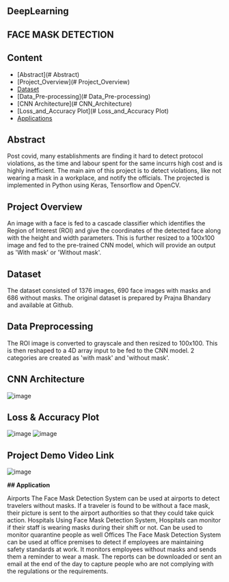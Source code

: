## DeepLearning


## FACE MASK DETECTION
## Content
  * [Abstract](# Abstract)
  * [Project_Overview](# Project_Overview)
  * [Dataset](#Dataset)
  * [Data_Pre-processing](# Data_Pre-processing)
  * [CNN Architecture](# CNN_Architecture)
  * [Loss_and_Accuracy Plot](# Loss_and_Accuracy Plot)
  * [Applications](#Applications)
## Abstract

Post covid, many establishments are finding it hard to detect protocol violations, as the time and labour spent for the same incurrs high cost and is highly inefficient. The main aim of this project is to detect violations, like not wearing a mask in a workplace, and notify the officials. The projected is implemented in Python using Keras, Tensorflow and OpenCV. 

## Project Overview

An image with a face is fed to a cascade classifier which identifies the Region of Interest (ROI) and give the coordinates of the detected face along with the height and width parameters. This is further resized to a 100x100 image and fed to the pre-trained CNN model, which will provide an output as 'With mask' or 'Without mask'.

## Dataset

The dataset consisted of 1376 images, 690 face images with masks and 686 without masks. 
The original dataset is prepared by Prajna Bhandary and available at Github.

## Data Preprocessing

The ROI image is converted to grayscale and then resized to 100x100. This is then reshaped to a 4D array input to be fed to the CNN model. 
2 categories are created as 'with mask' and 'without mask'.
## CNN Architecture

 ![image](https://user-images.githubusercontent.com/62449953/144737157-42a3feea-ea5c-490a-ba3d-de034e1e4e71.png)

## Loss & Accuracy Plot

![image](https://user-images.githubusercontent.com/62449953/144737120-115917e1-a4e8-4779-9402-5a9e1830b9fe.png)
![image](https://user-images.githubusercontent.com/62449953/144737130-7eda9fd7-ec17-4e8f-a85c-3bb2511cab49.png)

   
## Project Demo Video Link
![image](https://user-images.githubusercontent.com/62449953/144737162-0ccca945-b26b-4936-ad0b-04d90379cb93.png)


**## Application**

Airports
The Face Mask Detection System can be used at airports to detect travelers without masks. If a traveler is found to be without a face mask, their picture is sent to the airport authorities so that they could take quick action. 
Hospitals
Using Face Mask Detection System, Hospitals can monitor if their staff is wearing masks during their shift or not. Can be used to monitor quarantine people as well
Offices
The Face Mask Detection System can be used at office premises to detect if employees are maintaining safety standards at work. 
It monitors employees without masks and sends them a reminder to wear a mask. The reports can be downloaded or sent an email at the end of the day to capture people who are not complying with the regulations or the requirements. 




